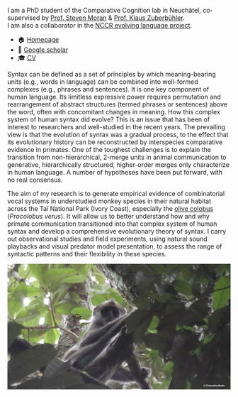 I am a PhD student of the Comparative Cognition lab in Neuchâtel,  co-supervised by [Prof. Steven Moran](https://www.unine.ch/evolang/home/team/steven-moran.html) & [Prof. Klaus Zuberbühler](https://www.unine.ch/biologie/en/home/collaborators/laboratoire-de-cognition-compare/klaus-zuberbuhler.html).  
I am also a collaborator in the [NCCR evolving language project](https://evolvinglanguage.ch/).

- 🏠 [Homepage](https://www.unine.ch/biologie/en/home/collaborators/laboratoire-de-cognition-compare/quentin-gallot.html)
- 📰 [Google scholar](https://scholar.google.com/citations?user=q7wp10UAAAAJ&hl=fr&oi=ao)
- 🎓 [CV](https://github.com/QuentinGallot/QuentinGallot/blob/main/Quentin_Gallot_CV.pdf)

Syntax can be defined as a set of principles by which meaning-bearing units (e.g., words in language) can be combined into well-formed complexes (e.g., phrases and sentences). It is one key component of human language. Its limitless expressive power requires permutation and rearrangement of abstract structures (termed phrases or sentences) above the word, often with concomitant changes in meaning. How this complex system of human syntax did evolve? This is an issue that has been of interest to researchers and well-studied in the recent years. The prevailing view is that the evolution of syntax was a gradual process, to the effect that its evolutionary history can be reconstructed by interspecies comparative evidence in primates. One of the toughest challenges is to explain the transition from non-hierarchical, 2-merge units in animal communication to generative, hierarchically structured, higher-order merges only characterize in human language. A number of hypotheses have been put forward, with no real consensus.

The aim of my research is to generate empirical evidence of combinatorial vocal systems in understudied monkey species in their natural habitat across the Taï National Park (Ivory Coast), especially the [olive colobus](https://en.wikipedia.org/wiki/Olive_colobus) (*Procolobus verus*). It will allow us to better understand how and why primate communication transitioned into that complex system of human syntax and develop a comprehensive evolutionary theory of syntax. I carry out observational studies and field experiments, using natural sound playbacks and visual predator model presentation, to assess the range of syntactic patterns and their flexibility in these species.

![Olive colobus](https://github.com/QuentinGallot/QuentinGallot/blob/main/olive_colobus_QuentinGallot.png?raw=true)
